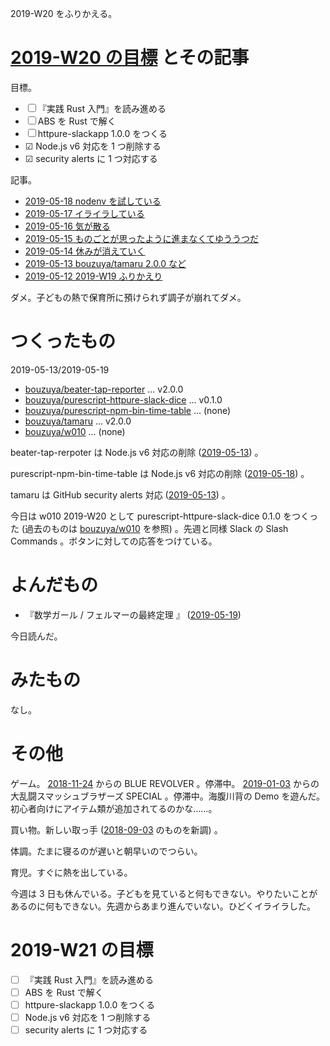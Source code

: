 2019-W20 をふりかえる。

# [2019-W20 の目標][2019-05-12] とその記事

目標。

- ☐ 『実践 Rust 入門』を読み進める
- ☐ ABS を Rust で解く
- ☐ httpure-slackapp 1.0.0 をつくる
- ☑ Node.js v6 対応を 1 つ削除する
- ☑ security alerts に 1 つ対応する

記事。

- [2019-05-18 nodenv を試している][2019-05-18]
- [2019-05-17 イライラしている][2019-05-17]
- [2019-05-16 気が散る][2019-05-16]
- [2019-05-15 ものごとが思ったように進まなくてゆううつだ][2019-05-15]
- [2019-05-14 休みが消えていく][2019-05-14]
- [2019-05-13 bouzuya/tamaru 2.0.0 など][2019-05-13]
- [2019-05-12 2019-W19 ふりかえり][2019-05-12]

ダメ。子どもの熱で保育所に預けられず調子が崩れてダメ。

# つくったもの

2019-05-13/2019-05-19

- [bouzuya/beater-tap-reporter][] ... v2.0.0
- [bouzuya/purescript-httpure-slack-dice][] ... v0.1.0
- [bouzuya/purescript-npm-bin-time-table][] ... (none)
- [bouzuya/tamaru][] ... v2.0.0
- [bouzuya/w010][] ... (none)

beater-tap-rerpoter は Node.js v6 対応の削除 ([2019-05-13][]) 。

purescript-npm-bin-time-table は Node.js v6 対応の削除 ([2019-05-18][]) 。

tamaru は GitHub security alerts 対応 ([2019-05-13][]) 。

今日は w010 2019-W20 として purescript-httpure-slack-dice 0.1.0 をつくった (過去のものは [bouzuya/w010][] を参照) 。先週と同様 Slack の Slash Commands 。ボタンに対しての応答をつけている。

# よんだもの

- 『数学ガール / フェルマーの最終定理 』 ([2019-05-19][])

今日読んだ。

# みたもの

なし。

# その他

ゲーム。 [2018-11-24][] からの BLUE REVOLVER 。停滞中。 [2019-01-03][] からの大乱闘スマッシュブラザーズ SPECIAL 。停滞中。海腹川背の Demo を遊んだ。初心者向けにアイテム類が追加されてるのかな……。

買い物。新しい取っ手 ([2018-09-03][] のものを新調) 。

体調。たまに寝るのが遅いと朝早いのでつらい。

育児。すぐに熱を出している。

今週は 3 日も休んでいる。子どもを見ていると何もできない。やりたいことがあるのに何もできない。先週からあまり進んでいない。ひどくイライラした。

# 2019-W21 の目標

- ☐ 『実践 Rust 入門』を読み進める
- ☐ ABS を Rust で解く
- ☐ httpure-slackapp 1.0.0 をつくる
- ☐ Node.js v6 対応を 1 つ削除する
- ☐ security alerts に 1 つ対応する

[2018-09-03]: https://blog.bouzuya.net/2018/09/03/
[2018-11-24]: https://blog.bouzuya.net/2018/11/24/
[2019-01-03]: https://blog.bouzuya.net/2019/01/03/
[2019-05-12]: https://blog.bouzuya.net/2019/05/12/
[2019-05-13]: https://blog.bouzuya.net/2019/05/13/
[2019-05-14]: https://blog.bouzuya.net/2019/05/14/
[2019-05-15]: https://blog.bouzuya.net/2019/05/15/
[2019-05-16]: https://blog.bouzuya.net/2019/05/16/
[2019-05-17]: https://blog.bouzuya.net/2019/05/17/
[2019-05-18]: https://blog.bouzuya.net/2019/05/18/
[2019-05-19]: https://blog.bouzuya.net/2019/05/19/
[bouzuya/beater-tap-reporter]: https://github.com/bouzuya/beater-tap-reporter
[bouzuya/purescript-httpure-slack-dice]: https://github.com/bouzuya/purescript-httpure-slack-dice
[bouzuya/purescript-npm-bin-time-table]: https://github.com/bouzuya/purescript-npm-bin-time-table
[bouzuya/tamaru]: https://github.com/bouzuya/tamaru
[bouzuya/w010]: https://github.com/bouzuya/w010
